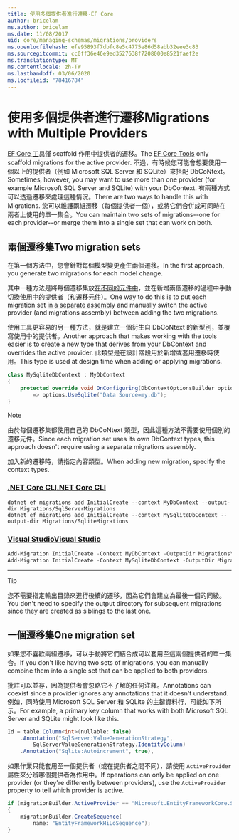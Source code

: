 ```yaml
---
title: 使用多個提供者進行遷移-EF Core
author: bricelam
ms.author: bricelam
ms.date: 11/08/2017
uid: core/managing-schemas/migrations/providers
ms.openlocfilehash: efe95893f7dbfc8e5c4775e86d58abb32eee3c83
ms.sourcegitcommit: cc0ff36e46e9ed3527638f7208000e8521faef2e
ms.translationtype: MT
ms.contentlocale: zh-TW
ms.lasthandoff: 03/06/2020
ms.locfileid: "78416784"
---
```

# <a name="migrations-with-multiple-providers"></a><span data-ttu-id="c009e-102">使用多個提供者進行遷移</span><span class="sxs-lookup"><span data-stu-id="c009e-102">Migrations with Multiple Providers</span></span>

<span data-ttu-id="c009e-103">[EF Core 工具][1]僅 scaffold 作用中提供者的遷移。</span><span class="sxs-lookup"><span data-stu-id="c009e-103">The [EF Core Tools][1] only scaffold migrations for the active provider.</span></span> <span data-ttu-id="c009e-104">不過，有時候您可能會想要使用一個以上的提供者（例如 Microsoft SQL Server 和 SQLite）來搭配 DbCoNtext。</span><span class="sxs-lookup"><span data-stu-id="c009e-104">Sometimes, however, you may want to use more than one provider (for example Microsoft SQL Server and SQLite) with your DbContext.</span></span> <span data-ttu-id="c009e-105">有兩種方式可以透過遷移來處理這種情況。</span><span class="sxs-lookup"><span data-stu-id="c009e-105">There are two ways to handle this with Migrations.</span></span> <span data-ttu-id="c009e-106">您可以維護兩組遷移（每個提供者一個），或將它們合併成可同時在兩者上使用的單一集合。</span><span class="sxs-lookup"><span data-stu-id="c009e-106">You can maintain two sets of migrations--one for each provider--or merge them into a single set that can work on both.</span></span>

## <a name="two-migration-sets"></a><span data-ttu-id="c009e-107">兩個遷移集</span><span class="sxs-lookup"><span data-stu-id="c009e-107">Two migration sets</span></span>

<span data-ttu-id="c009e-108">在第一個方法中，您會針對每個模型變更產生兩個遷移。</span><span class="sxs-lookup"><span data-stu-id="c009e-108">In the first approach, you generate two migrations for each model change.</span></span>

<span data-ttu-id="c009e-109">其中一種方法是將每個遷移集放[在不同的元件中][2]，並在新增兩個遷移的過程中手動切換使用中的提供者（和遷移元件）。</span><span class="sxs-lookup"><span data-stu-id="c009e-109">One way to do this is to put each migration set [in a separate assembly][2] and manually switch the active provider (and migrations assembly) between adding the two migrations.</span></span>

<span data-ttu-id="c009e-110">使用工具更容易的另一種方法，就是建立一個衍生自 DbCoNtext 的新型別，並覆寫使用中的提供者。</span><span class="sxs-lookup"><span data-stu-id="c009e-110">Another approach that makes working with the tools easier is to create a new type that derives from your DbContext and overrides the active provider.</span></span> <span data-ttu-id="c009e-111">此類型是在設計階段用於新增或套用遷移時使用。</span><span class="sxs-lookup"><span data-stu-id="c009e-111">This type is used at design time when adding or applying migrations.</span></span>

``` csharp
class MySqliteDbContext : MyDbContext
{
    protected override void OnConfiguring(DbContextOptionsBuilder options)
        => options.UseSqlite("Data Source=my.db");
}
```

> [!NOTE]
> <span data-ttu-id="c009e-112">由於每個遷移集都使用自己的 DbCoNtext 類型，因此這種方法不需要使用個別的遷移元件。</span><span class="sxs-lookup"><span data-stu-id="c009e-112">Since each migration set uses its own DbContext types, this approach doesn't require using a separate migrations assembly.</span></span>

<span data-ttu-id="c009e-113">加入新的遷移時，請指定內容類型。</span><span class="sxs-lookup"><span data-stu-id="c009e-113">When adding new migration, specify the context types.</span></span>

### <a name="net-core-cli"></a>[<span data-ttu-id="c009e-114">.NET Core CLI</span><span class="sxs-lookup"><span data-stu-id="c009e-114">.NET Core CLI</span></span>](#tab/dotnet-core-cli)

```dotnetcli
dotnet ef migrations add InitialCreate --context MyDbContext --output-dir Migrations/SqlServerMigrations
dotnet ef migrations add InitialCreate --context MySqliteDbContext --output-dir Migrations/SqliteMigrations
```

### <a name="visual-studio"></a>[<span data-ttu-id="c009e-115">Visual Studio</span><span class="sxs-lookup"><span data-stu-id="c009e-115">Visual Studio</span></span>](#tab/vs)

``` powershell
Add-Migration InitialCreate -Context MyDbContext -OutputDir Migrations\SqlServerMigrations
Add-Migration InitialCreate -Context MySqliteDbContext -OutputDir Migrations\SqliteMigrations
```

***

> [!TIP]
> <span data-ttu-id="c009e-116">您不需要指定輸出目錄來進行後續的遷移，因為它們會建立為最後一個的同級。</span><span class="sxs-lookup"><span data-stu-id="c009e-116">You don't need to specify the output directory for subsequent migrations since they are created as siblings to the last one.</span></span>

## <a name="one-migration-set"></a><span data-ttu-id="c009e-117">一個遷移集</span><span class="sxs-lookup"><span data-stu-id="c009e-117">One migration set</span></span>

<span data-ttu-id="c009e-118">如果您不喜歡兩組遷移，可以手動將它們結合成可以套用至這兩個提供者的單一集合。</span><span class="sxs-lookup"><span data-stu-id="c009e-118">If you don't like having two sets of migrations, you can manually combine them into a single set that can be applied to both providers.</span></span>

<span data-ttu-id="c009e-119">批註可以並存，因為提供者會忽略它不了解的任何注釋。</span><span class="sxs-lookup"><span data-stu-id="c009e-119">Annotations can coexist since a provider ignores any annotations that it doesn't understand.</span></span> <span data-ttu-id="c009e-120">例如，同時使用 Microsoft SQL Server 和 SQLite 的主鍵資料行，可能如下所示。</span><span class="sxs-lookup"><span data-stu-id="c009e-120">For example, a primary key column that works with both Microsoft SQL Server and SQLite might look like this.</span></span>

``` csharp
Id = table.Column<int>(nullable: false)
    .Annotation("SqlServer:ValueGenerationStrategy",
        SqlServerValueGenerationStrategy.IdentityColumn)
    .Annotation("Sqlite:Autoincrement", true),
```

<span data-ttu-id="c009e-121">如果作業只能套用至一個提供者（或在提供者之間不同），請使用 `ActiveProvider` 屬性來分辨哪個提供者為作用中。</span><span class="sxs-lookup"><span data-stu-id="c009e-121">If operations can only be applied on one provider (or they're differently between providers), use the `ActiveProvider` property to tell which provider is active.</span></span>

``` csharp
if (migrationBuilder.ActiveProvider == "Microsoft.EntityFrameworkCore.SqlServer")
{
    migrationBuilder.CreateSequence(
        name: "EntityFrameworkHiLoSequence");
}
```

  [1]: ../../miscellaneous/cli/index.md
  [2]: projects.md
